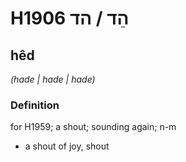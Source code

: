 # H1906 הֵד / הד

## hêd

_(hade | hade | hade)_

### Definition

for H1959; a shout; sounding again; n-m

- a shout of joy, shout

